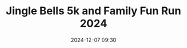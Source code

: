 ---
title: Jingle Bells 5k and Family Fun Run 2024
location: Phoenix Park, Dublin
date: 2024-12-07 09:30
latitude: 53.348615
longitude: -6.337885
results:
  - place: 23
    name: Pierce GEOGHEGAN
    time: 15.36
    category: M40
    note: 
  - place: 35
    name: Mark NAYLOR
    time: 15.49
    category: M
    note: PB
  - place: 40
    name: Geoffrey ALEXANDRE
    time: 15.57
    category: M
    note: 
  - place: 140
    name: Oisin MURPHY
    time: 17.25
    category: M
    note: PB
  - place: 181
    name: Cormac LONG
    time: 17.52
    category: M
    note: PB
  - place: 407
    name: Luke RYDER
    time: 20.04
    category: M40
    note: 
  - place: 421
    name: Siobhan NUGENT
    time: 19.58
    category: F
    note: 
  - place: 490
    name: Orla GORDON
    time: 20.51
    category: F
    note: 
  - place: 630
    name: Cillian TRAYNOR
    time: 21.23
    category: M
    note: 
  - place: 752
    name: Heather BROWNING
    time: 23.55
    category: F
    note: 
  - place: 893
    name: Melissa THOMPSON
    time: 25.59
    category: F
    note: 
---